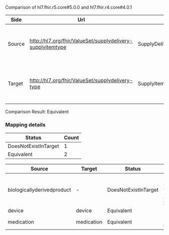Comparison of hl7.fhir.r5.core#5.0.0 and hl7.fhir.r4.core#4.0.1

| Side | Url | Name | Title | Description |
| --- | --- | --- | --- | --- |
| Source | http://hl7.org/fhir/ValueSet/supplydelivery-supplyitemtype | SupplyDeliverySupplyItemType | Supply Delivery Supply Item Type | This value sets refers to a specific supply item. |
| Target | http://hl7.org/fhir/ValueSet/supplydelivery-type | SupplyItemType | Supply Item Type | This value sets refers to a specific supply item. |


Comparison Result: Equivalent


### Mapping details

| Status | Count |
| ------ | ----- |
DoesNotExistInTarget | 1 |
Equivalent | 2 |


| Source | Target | Status | Message |
| ------ | ------ | ------ | ------- |
| biologicallyderivedproduct | - | DoesNotExistInTarget | R5 `biologicallyderivedproduct` does not appear in the target and has no mapping for http://hl7.org/fhir/ValueSet/supplydelivery-type. |
| device | device | Equivalent | R5 `device` is equivalent to R4 `device`. |
| medication | medication | Equivalent | R5 `medication` is equivalent to R4 `medication`. |

